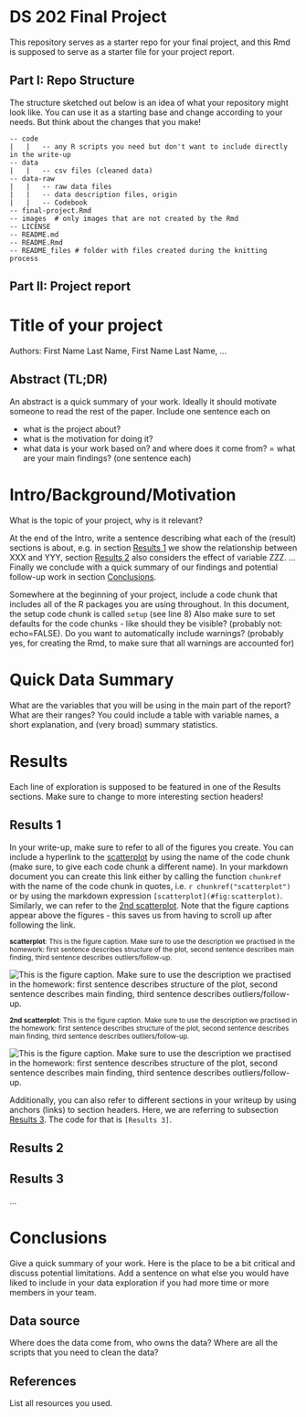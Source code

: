 DS 202 Final Project
================

<!-- README.md is generated from README.Rmd. Please edit the README.Rmd file -->

This repository serves as a starter repo for your final project, and
this Rmd is supposed to serve as a starter file for your project report.

## Part I: Repo Structure

The structure sketched out below is an idea of what your repository
might look like. You can use it as a starting base and change according
to your needs. But think about the changes that you make!

    -- code
    |   |   -- any R scripts you need but don't want to include directly in the write-up
    -- data
    |   |   -- csv files (cleaned data)
    -- data-raw
    |   |   -- raw data files 
    |   |   -- data description files, origin
    |   |   -- Codebook
    -- final-project.Rmd
    -- images  # only images that are not created by the Rmd
    -- LICENSE
    -- README.md
    -- README.Rmd
    -- README_files # folder with files created during the knitting process

## Part II: Project report

# Title of your project

Authors: First Name Last Name, First Name Last Name, …

## Abstract (TL;DR)

An abstract is a quick summary of your work. Ideally it should motivate
someone to read the rest of the paper. Include one sentence each on

-   what is the project about?
-   what is the motivation for doing it?
-   what data is your work based on? and where does it come from? = what
    are your main findings? (one sentence each)

# Intro/Background/Motivation

What is the topic of your project, why is it relevant?

At the end of the Intro, write a sentence describing what each of the
(result) sections is about, e.g. in section [Results 1](#results-1) we
show the relationship between XXX and YYY, section [Results
2](#results-2) also considers the effect of variable ZZZ. … Finally we
conclude with a quick summary of our findings and potential follow-up
work in section [Conclusions](#conclusions).

Somewhere at the beginning of your project, include a code chunk that
includes all of the R packages you are using throughout. In this
document, the setup code chunk is called `setup` (see line 8) Also make
sure to set defaults for the code chunks - like should they be visible?
(probably not: echo=FALSE). Do you want to automatically include
warnings? (probably yes, for creating the Rmd, to make sure that all
warnings are accounted for)

# Quick Data Summary

What are the variables that you will be using in the main part of the
report? What are their ranges? You could include a table with variable
names, a short explanation, and (very broad) summary statistics.

# Results

Each line of exploration is supposed to be featured in one of the
Results sections. Make sure to change to more interesting section
headers!

## Results 1

In your write-up, make sure to refer to all of the figures you create.
You can include a hyperlink to the [scatterplot](#fig:scatterplot) by
using the name of the code chunk (make sure, to give each code chunk a
different name). In your markdown document you can create this link
either by calling the function `chunkref` with the name of the code
chunk in quotes, i.e. `r chunkref("scatterplot")` or by using the
markdown expression `[scatterplot](#fig:scatterplot)`. Similarly, we can
refer to the [2nd scatterplot](#fig:2nd%20scatterplot). Note that the
figure captions appear above the figures - this saves us from having to
scroll up after following the link.

<p>
<small><strong><a name='fig:scatterplot'>scatterplot</a></strong>: This
is the figure caption. Make sure to use the description we practised in
the homework: first sentence describes structure of the plot, second
sentence describes main finding, third sentence describes
outliers/follow-up.</small>
</p>

![This is the figure caption. Make sure to use the description we
practised in the homework: first sentence describes structure of the
plot, second sentence describes main finding, third sentence describes
outliers/follow-up.](README_files/figure-gfm/scatterplot-1.png)

<p>
<small><strong><a name='fig:2nd scatterplot'>2nd
scatterplot</a></strong>: This is the figure caption. Make sure to use
the description we practised in the homework: first sentence describes
structure of the plot, second sentence describes main finding, third
sentence describes outliers/follow-up.</small>
</p>

![This is the figure caption. Make sure to use the description we
practised in the homework: first sentence describes structure of the
plot, second sentence describes main finding, third sentence describes
outliers/follow-up.](README_files/figure-gfm/2nd%20scatterplot-1.png)

Additionally, you can also refer to different sections in your writeup
by using anchors (links) to section headers. Here, we are referring to
subsection [Results 3](#results-3). The code for that is `[Results 3]`.

## Results 2

## Results 3

…

# Conclusions

Give a quick summary of your work. Here is the place to be a bit
critical and discuss potential limitations. Add a sentence on what else
you would have liked to include in your data exploration if you had more
time or more members in your team.

## Data source

Where does the data come from, who owns the data? Where are all the
scripts that you need to clean the data?

## References

List all resources you used.
